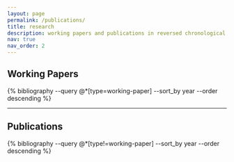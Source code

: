```yaml
---
layout: page
permalink: /publications/
title: research
description: working papers and publications in reversed chronological order.
nav: true
nav_order: 2
---
```


<!-- _pages/publications.md -->

<!-- Bibsearch Feature -->

## Working Papers

{% bibliography --query @*[type=working-paper] --sort_by year --order descending %}

---

## Publications

{% bibliography --query @*[type!=working-paper] --sort_by year --order descending %}

</div>
